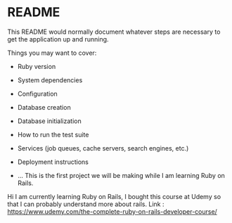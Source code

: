 # README

This README would normally document whatever steps are necessary to get the
application up and running.

Things you may want to cover:

* Ruby version

* System dependencies

* Configuration

* Database creation

* Database initialization

* How to run the test suite

* Services (job queues, cache servers, search engines, etc.)

* Deployment instructions

* ...
This is the first project we will be making while I am learning Ruby on Rails.

Hi I am currently learning Ruby on Rails, I bought this course at Udemy so that I can probably understand more about rails. Link : https://www.udemy.com/the-complete-ruby-on-rails-developer-course/
